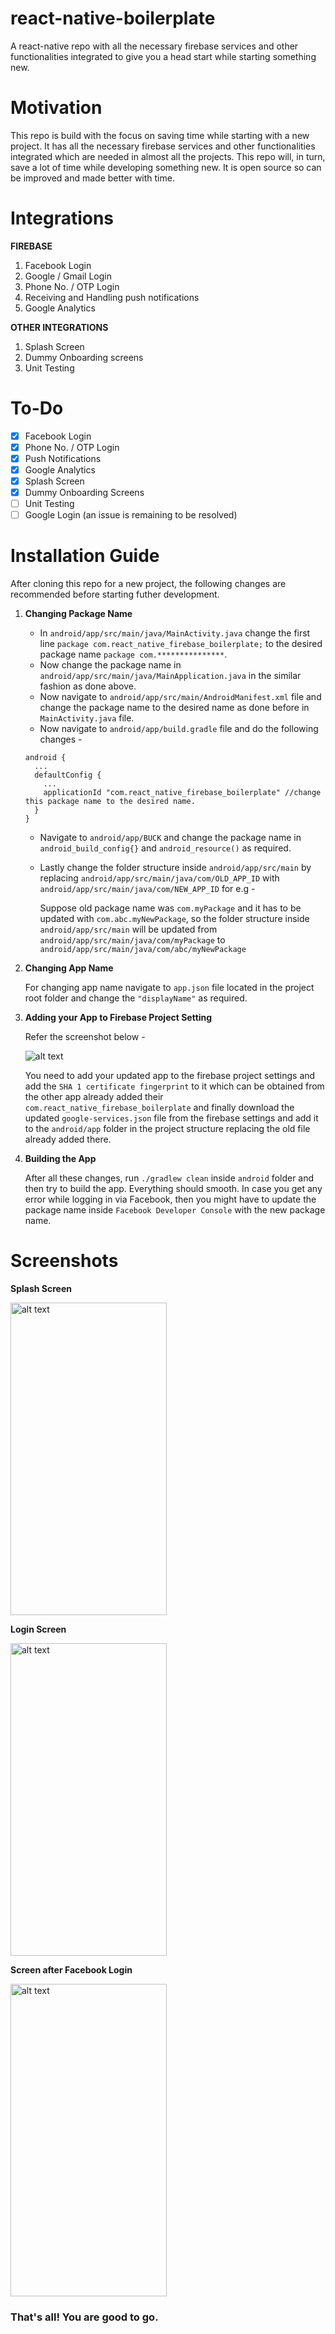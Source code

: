 <h1>react-native-boilerplate</h1>

A react-native repo with all the necessary firebase services and other functionalities integrated to give you a head start while starting something new.

<h1>Motivation</h1>
This repo is build with the focus on saving time while starting with a new project. It has all the necessary firebase services and other functionalities integrated which are needed in almost all the projects. This repo will, in turn, save a lot of time while developing something new. It is open source so can be improved and made better with time.

<h1>Integrations</h1>

**FIREBASE**

1. Facebook Login 
2. Google / Gmail Login
3. Phone No. / OTP Login
4. Receiving and Handling push notifications
5. Google Analytics

**OTHER INTEGRATIONS**

1. Splash Screen
2. Dummy Onboarding screens
3. Unit Testing

<h1>To-Do</h1>

  - [x] Facebook Login
  - [x] Phone No. / OTP Login
  - [x] Push Notifications
  - [x] Google Analytics
  - [x] Splash Screen
  - [x] Dummy Onboarding Screens
  - [ ] Unit Testing
  - [ ] Google Login (an issue is remaining to be resolved)

<h1>Installation Guide</h1>

After cloning this repo for a new project, the following changes are recommended before starting futher development.

1. **Changing Package Name**

   * In ```android/app/src/main/java/MainActivity.java``` change the first line ```package com.react_native_firebase_boilerplate;``` to the desired package name ```package com.***************```.
   * Now change the package name in  ```android/app/src/main/java/MainApplication.java``` in the similar fashion as done above.
   * Now navigate to ```android/app/src/main/AndroidManifest.xml``` file and change the package name to the desired name as done before in ```MainActivity.java``` file.
   * Now navigate to ```android/app/build.gradle``` file and do the following changes - 
    ```shell
    android {
      ...
      defaultConfig {
        ...
        applicationId "com.react_native_firebase_boilerplate" //change this package name to the desired name.
      }
    }
    ```
    * Navigate to ```android/app/BUCK``` and change the package name in ```android_build_config{}``` and ```android_resource()``` as required.
    * Lastly change the folder structure inside ```android/app/src/main``` by replacing ```android/app/src/main/java/com/OLD_APP_ID``` with ```android/app/src/main/java/com/NEW_APP_ID``` for e.g - 
    
      Suppose old package name was ```com.myPackage``` and it has to be updated with ```com.abc.myNewPackage```, so the folder structure inside ```android/app/src/main``` will be updated from ```android/app/src/main/java/com/myPackage``` to ```android/app/src/main/java/com/abc/myNewPackage```
    
2. **Changing App Name**
   
   For changing app name navigate to ```app.json``` file located in the project root folder and change the ```"displayName"``` as required.


3. **Adding your App to Firebase Project Setting**

    Refer the screenshot below - 
   
    ![alt text](https://github.com/kuldeepsingh93/react-native-boilerplate/blob/master/src/ReadmeImages/firebase_setting.png)
    
    You need to add your updated app to the firebase project settings and add the ```SHA 1 certificate fingerprint``` to it which can be obtained from the other app already added their ```com.react_native_firebase_boilerplate``` and finally download the updated ```google-services.json``` file from the firebase settings and add it to the ```android/app``` folder in the project structure replacing the old file already added there.
   
4. **Building the App**

   After all these changes, run ```./gradlew clean``` inside ```android``` folder and then try to build the app. Everything should smooth.
   In case you get any error while logging in via Facebook, then you might have to update the package name inside ```Facebook Developer Console``` with the new package name.
   
<h1>Screenshots</h1>

**Splash Screen**

<img src="https://github.com/kuldeepsingh93/react-native-boilerplate/blob/master/src/ReadmeImages/splash_screen.jpg" alt="alt text" width="250" height="500">

**Login Screen**

<img src="https://github.com/kuldeepsingh93/react-native-boilerplate/blob/master/src/ReadmeImages/login_screen.jpg" alt="alt text" width="250" height="500">

**Screen after Facebook Login**

<img src="https://github.com/kuldeepsingh93/react-native-boilerplate/blob/master/src/ReadmeImages/next_screen.jpg" alt="alt text" width="250" height="500">


   
<h3><b>That's all! You are good to go.</b></h3>


